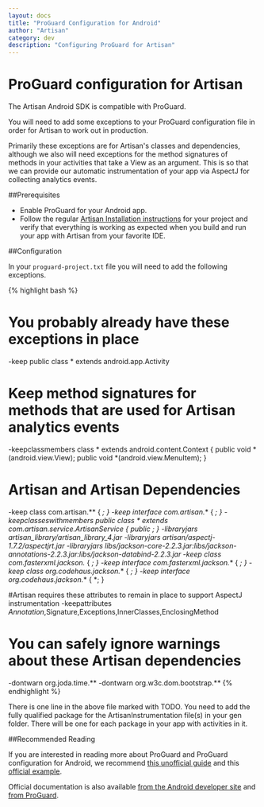 ```yaml
---
layout: docs
title: "ProGuard Configuration for Android"
author: "Artisan"
category: dev
description: "Configuring ProGuard for Artisan"
---
```

# ProGuard configuration for Artisan

The Artisan Android SDK is compatible with ProGuard.

You will need to add some exceptions to your ProGuard configuration file in order for Artisan to work out in production.

Primarily these exceptions are for Artisan's classes and dependencies, although we also will need exceptions for the method signatures of methods in your activities that take a View as an argument. This is so that we can provide our automatic instrumentation of your app via AspectJ for collecting analytics events.

##Prerequisites
* Enable ProGuard for your Android app.
* Follow the regular <a href="/dev/quickstart-for-android/">Artisan Installation instructions</a> for your project and verify that everything is working as expected when you build and run your app with Artisan from your favorite IDE.

##Configuration

In your ```proguard-project.txt``` file you will need to add the following exceptions.

{% highlight bash %}
# You probably already have these exceptions in place
-keep public class * extends android.app.Activity

# Keep method signatures for methods that are used for Artisan analytics events
-keepclassmembers class * extends android.content.Context {
    public void *(android.view.View);
    public void *(android.view.MenuItem);
}

# Artisan and Artisan Dependencies
-keep class com.artisan.** { *; }
-keep interface com.artisan.** { *; }
-keepclasseswithmembers public class * extends com.artisan.service.ArtisanService {
    public *;
}
-libraryjars artisan_library/artisan_library_4.jar
-libraryjars artisan/aspectj-1.7.2/aspectjrt.jar
-libraryjars libs/jackson-core-2.2.3.jar:libs/jackson-annotations-2.2.3.jar:libs/jackson-databind-2.2.3.jar
-keep class com.fasterxml.jackson.** { *; }
-keep interface com.fasterxml.jackson.** { *; }
-keep class org.codehaus.jackson.** { *; }
-keep interface org.codehaus.jackson.** { *; }

#Artisan requires these attributes to remain in place to support AspectJ instrumentation
-keepattributes *Annotation*,Signature,Exceptions,InnerClasses,EnclosingMethod

# You can safely ignore warnings about these Artisan dependencies
-dontwarn org.joda.time.**
-dontwarn org.w3c.dom.bootstrap.**
{% endhighlight %}

<div class="note note-important">
  <p>There is one line in the above file marked with TODO. You need to add the fully qualified package for the ArtisanInstrumentation file(s) in your gen folder. There will be one for each package in your app with activities in it.</p>
</div>

##Recommended Reading

If you are interested in reading more about ProGuard and ProGuard configuration for Android, we recommend <a href="http://omgitsmgp.com/2013/09/09/a-conservative-guide-to-proguard-for-android/">this unofficial guide</a> and this <a href="http://proguard.sourceforge.net/manual/examples.html#androidapplication">official example</a>.

Official documentation is also available <a href="http://developer.android.com/tools/help/proguard.html">from the Android developer site</a> and <a href="http://stuff.mit.edu/afs/sipb/project/android/sdk/android-sdk-linux/tools/proguard/docs/index.html#manual/usage.html">from ProGuard</a>.
